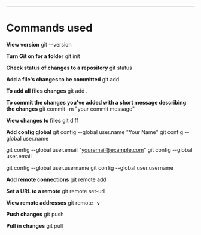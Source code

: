 --------------
Commands used
=============

**View version**
git --version

**Turn Git on for a folder**
git init

**Check status of changes to a repository**
git status

**Add a file's changes to be committed**
git add <FILENAME>

**To add all files changes**
git add .

**To commit the changes you've added with a short message describing the changes**
git commit -m "your commit message"

**View changes to files**
git diff

**Add config global**
git config --global user.name "Your Name"
git config --global user.name

git config --global user.email "youremail@example.com"
git config --global user.email

git config --global user.username <USerNamE>
git config --global user.username

**Add remote connections**
git remote add <REMOTENAME> <URL>

**Set a URL to a remote**
git remote set-url <REMOTENAME> <URL>

**View remote addresses**
git remote -v

**Push changes**
git push <REMOTENAME> <BRANCH>

**Pull in changes**
git pull <REMOTENAME> <BRANCHNAME>
